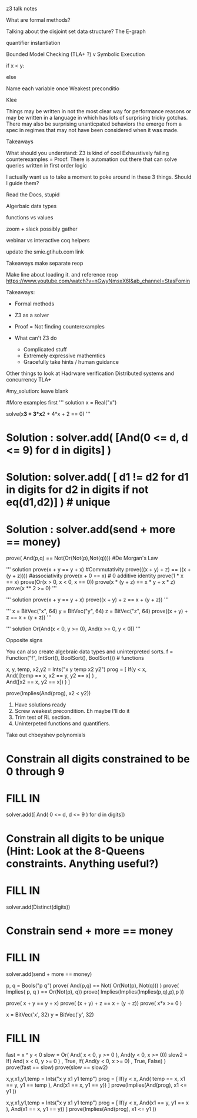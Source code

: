 z3 talk notes

What are formal methods?



Talking about the disjoint set data structure?
The E-graph


quantifier instantiation



Bounded Model Checking (TLA+ ?) v Symbolic Execution

if x < y:


else



Name each variable once
Weakest preconditio


Klee

 Things may be written in not the most clear way for performance reasons or may be written in a language in which has lots of surprising tricky gotchas.
There may also be surprising unanticpated behaviors the emerge from a spec in regimes that may not have been considered when it was made.


Takeaways

What should you understand:
Z3 is kind of cool
Exhaustively failing counterexamples = Proof.
There is automation out there that can solve queries written in first order logic




I actually want us to take a moment to poke around in these 3 things.
Should I guide them?

Read the Docs, stupid



Algerbaic data types



functions vs values


zoom + slack
possibly gather

webinar vs interactive
coq helpers


update the smie.gtihub.com link

Takeaways
make separate reop

Make line about loading it. and reference reop
https://www.youtube.com/watch?v=nGwyNmsxX6I&ab_channel=StasFomin



Takeaways:
- Formal methods
- Z3 as a solver
- Proof = Not finding counterexamples


- What can't Z3 do
  - Complicated stuff
  - Extremely expressive mathemtics
  - Gracefully take hints / human guidance



Other things to look at
Hadrware verification
Distributed systems and concurrency
TLA+




#my_solution: leave blank

#More examples first
''' solution
x = Real("x")

solve(x**3 + 3*x**2 + 4*x + 2 == 0)
'''


# Solution : solver.add( [And(0 <= d, d <= 9) for d in digits]  )
# Solution: solver.add( [ d1 != d2 for d1 in digits for d2 in digits if not eq(d1,d2)]  ) # unique
# Solution : solver.add(send + more == money)

prove( And(p,q) == Not(Or(Not(p),Not(q)))) #De Morgan's Law

''' solution
prove(x + y == y + x) #Commutativity
prove(((x + y) + z) == ((x + (y + z)))) #associativity
prove(x + 0 == x) # 0 additive identity
prove(1 * x == x)
prove(Or(x > 0, x < 0, x == 0))
prove(x * (y + z) == x * y + x * z)
prove(x ** 2 >= 0)
'''

''' solution
prove(x + y == y + x)
prove((x + y) + z == x + (y + z))
'''


'''
x = BitVec("x", 64)
y = BitVec("y", 64)
z = BitVec("z", 64)
prove((x + y) + z == x + (y + z))
'''



''' solution
   Or(And(x < 0, y >= 0),
   And(x >= 0, y < 0))
'''


Opposite signs

You can also create algebraic data types and uninterpreted sorts. 
f = Function("f", IntSort(), BoolSort(), BoolSort()) # functions

x, y, temp, x2,y2 = Ints("x y temp x2 y2")
prog = [
    If(y < x,  
        And( [temp == x, x2 == y, y2 == x]  )     ,  
       And([x2 == x, y2 == x])   )
]

prove(Implies(And(prog), x2 < y2))


1. Have solutions ready
2. Screw weakest precondition. Eh maybe I'll do it
3. Trim test of RL section.
4. Uninterpeted functions and quantifiers.

Take out chbeyshev polynomials
# Constrain all digits constrained to be 0 through 9
# FILL IN
solver.add([  And( 0 <= d, d <= 9 )   for d in digits])
# Constrain all digits to be unique (Hint: Look at the 8-Queens constraints. Anything useful?)
# FILL IN
solver.add(Distinct(digits))
# Constrain send + more == money
# FILL IN
solver.add(send + more == money)


p, q = Bools("p q")
prove( And(p,q) ==  Not( Or(Not(p), Not(q))) )
prove( Implies( p, q ) == Or(Not(p), q))
prove(  Implies(Implies(Implies(p,q),p),p ))




prove( x + y == y + x)
prove( (x + y) + z == x + (y + z))
prove( x*x >= 0 )


x = BitVec('x', 32)
y = BitVec('y', 32)

# FILL IN
fast = x ^ y < 0
slow = Or( And( x < 0, y >= 0  ), And(y < 0, x >= 0))
slow2 = If(  And( x < 0, y >= 0  ) ,  True, If(  And(y < 0, x >= 0) , True, False) )
prove(fast == slow)
prove(slow == slow2)


x,y,x1,y1,temp = Ints("x y x1 y1 temp")
prog = [
        If(y < x, 
           And( temp == x,
                x1 == y,
                y1 == temp  ),
           And(x1 == x,
               y1 == y))
]
prove(Implies(And(prog), x1 <= y1 ))

x,y,x1,y1,temp = Ints("x y x1 y1 temp")
prog = [
        If(y < x, And(x1 == y, y1 == x  ),  And(x1 == x, y1 == y))
]
prove(Implies(And(prog), x1 <= y1 ))

